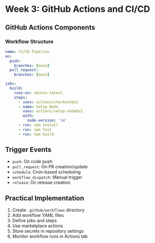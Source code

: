 # Week 3: GitHub Actions and CI/CD

## GitHub Actions Components

### Workflow Structure
```yaml
name: CI/CD Pipeline
on:
  push:
    branches: [main]
  pull_request:
    branches: [main]

jobs:
  build:
    runs-on: ubuntu-latest
    steps:
      - uses: actions/checkout@v2
      - name: Setup Node
        uses: actions/setup-node@v2
        with:
          node-version: '14'
      - run: npm install
      - run: npm test
      - run: npm build
```

## Trigger Events
- `push`: On code push
- `pull_request`: On PR creation/update
- `schedule`: Cron-based scheduling
- `workflow_dispatch`: Manual trigger
- `release`: On release creation

## Practical Implementation
1. Create `.github/workflows` directory
2. Add workflow YAML files
3. Define jobs and steps
4. Use marketplace actions
5. Store secrets in repository settings
6. Monitor workflow runs in Actions tab
